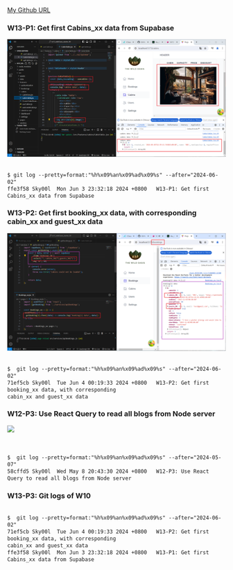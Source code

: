 [My Github URL](https://github.com/Sky00l/1112-wp2-2N_90.git)

### W13-P1: Get first Cabins_xx data from Supabase
 
![](w13-p1.png)

```

$ git log --pretty=format:"%h%x09%an%x09%ad%x09%s" --after="2024-06-02"
ffe3f58 Sky00l  Mon Jun 3 23:32:18 2024 +0800   W13-P1: Get first Cabins_xx data from Supabase

```

###  W13-P2: Get first booking_xx data, with corresponding cabin_xx and guest_xx data
 
![](w13-p2.png)
 

```

$  git log --pretty=format:"%h%x09%an%x09%ad%x09%s" --after="2024-06-02"
71ef5cb Sky00l  Tue Jun 4 00:19:33 2024 +0800   W13-P2: Get first booking_xx data, with corresponding 
cabin_xx and guest_xx data 

```

### W12-P3: Use React Query to read all blogs from Node server
 
![](w12-p3.png)

```


$  git log --pretty=format:"%h%x09%an%x09%ad%x09%s" --after="2024-05-07"
58cffd5 Sky00l  Wed May 8 20:43:30 2024 +0800   W12-P3: Use React Query to read all blogs from Node server 

```

### W13-P3: Git logs of W10

```

$  git log --pretty=format:"%h%x09%an%x09%ad%x09%s" --after="2024-06-02"
71ef5cb Sky00l  Tue Jun 4 00:19:33 2024 +0800   W13-P2: Get first booking_xx data, with corresponding 
cabin_xx and guest_xx data
ffe3f58 Sky00l  Mon Jun 3 23:32:18 2024 +0800   W13-P1: Get first Cabins_xx data from Supabase  

```

